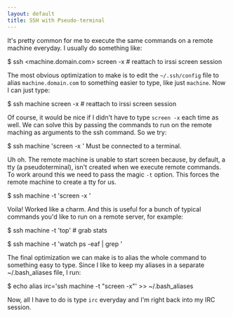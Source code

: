 ```yaml
---
layout: default
title: SSH with Pseudo-terminal
---
```


It's pretty common for me to execute the same commands on a remote machine
everyday. I usually do something like:

  $ ssh <machine.domain.com>
  screen -x   # reattach to irssi screen session

The most obvious optimization to make is to edit the `~/.ssh/config` file to
alias `machine.domain.com` to something easier to type, like just `machine`.
Now I can just type:

  $ ssh machine
  screen -x   # reattach to irssi screen session

Of course, it would be nice if I didn't have to type `screen -x` each time as
well. We can solve this by passing the commands to run on the remote maching
as arguments to the ssh command. So we try:

  $ ssh machine 'screen -x '
  Must be connected to a terminal.

Uh oh. The remote machine is unable to start screen because, by default, a tty
(a pseudoterminal), isn't created when we execute remote commands. To work
around this we need to pass the magic `-t` option. This forces the remote
machine to create a tty for us.

  $ ssh machine -t 'screen -x '

Voila! Worked like a charm. And this is useful for a bunch of typical commands
you'd like to run on a remote server, for example:

  $ ssh machine -t 'top'  # grab stats

  $ ssh machine -t 'watch ps -eaf | grep <blah>'

The final optimization we can make is to alias the whole command to something
easy to type. Since I like to keep my aliases in a separate ~/.bash_aliases
file, I run:

  $ echo alias irc='ssh machine -t "screen -x"' >> ~/.bash_aliases

Now, all I have to do is type `irc` everyday and I'm right back into my IRC
session.
